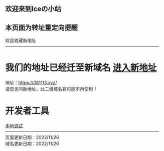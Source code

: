 ## 欢迎来到Iceの小站  
## 本页面为转址重定向提醒 
欢迎收藏新地址  
———————————————————————————————————  
# 我们的地址已经迁至新域名 [进入新地址](https://081113.xyz/ )  
地址：https://081113.xyz/  
请您访问新地址，此二级域名将可能不再使用！  
# 开发者工具
[本地调试](localhost:4000)  
———————————————————————————————————  
页面更新日期：2022/11/26  
域名更新日期：2022/11/26
